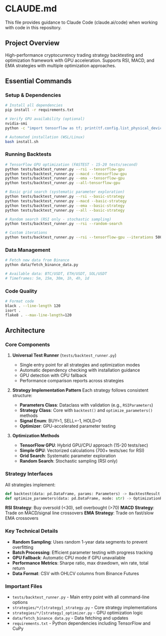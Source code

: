 # CLAUDE.md

This file provides guidance to Claude Code (claude.ai/code) when working with code in this repository.

## Project Overview

High-performance cryptocurrency trading strategy backtesting and optimization framework with GPU acceleration. Supports RSI, MACD, and EMA strategies with multiple optimization approaches.

## Essential Commands

### Setup & Dependencies

```bash
# Install all dependencies
pip install -r requirements.txt

# Verify GPU availability (optional)
nvidia-smi
python -c "import tensorflow as tf; print(tf.config.list_physical_devices('GPU'))"

# Automated installation (WSL/Linux)
bash install.sh
```

### Running Backtests

```bash
# TensorFlow GPU optimization (FASTEST - 15-20 tests/second)
python tests/backtest_runner.py --rsi --tensorflow-gpu
python tests/backtest_runner.py --macd --tensorflow-gpu
python tests/backtest_runner.py --ema --tensorflow-gpu
python tests/backtest_runner.py --all-tensorflow-gpu

# Basic grid search (systematic parameter exploration)
python tests/backtest_runner.py --rsi --basic-strategy
python tests/backtest_runner.py --macd --basic-strategy
python tests/backtest_runner.py --ema --basic-strategy
python tests/backtest_runner.py --all --basic-strategy

# Random search (RSI only - stochastic sampling)
python tests/backtest_runner.py --rsi --random-search

# Custom iterations
python tests/backtest_runner.py --rsi --tensorflow-gpu --iterations 5000
```

### Data Management

```bash
# Fetch new data from Binance
python data/fetch_binance_data.py

# Available data: BTC/USDT, ETH/USDT, SOL/USDT
# Timeframes: 5m, 15m, 30m, 1h, 4h, 1d
```

### Code Quality

```bash
# Format code
black . --line-length 120
isort .
flake8 . --max-line-length=120
```

## Architecture

### Core Components

1. **Universal Test Runner** (`tests/backtest_runner.py`)
   - Single entry point for all strategies and optimization modes
   - Automatic dependency checking with installation guidance
   - GPU detection with CPU fallback
   - Performance comparison reports across strategies

2. **Strategy Implementation Pattern**
   Each strategy follows consistent structure:
   - **Parameters Class**: Dataclass with validation (e.g., `RSIParameters`)
   - **Strategy Class**: Core with `backtest()` and `optimize_parameters()` methods
   - **Signal Enum**: BUY=1, SELL=-1, HOLD=0
   - **Optimizer**: GPU-accelerated parameter testing

3. **Optimization Methods**
   - **TensorFlow GPU**: Hybrid GPU/CPU approach (15-20 tests/sec)
   - **Simple GPU**: Vectorized calculations (700+ tests/sec for RSI)
   - **Grid Search**: Systematic parameter exploration
   - **Random Search**: Stochastic sampling (RSI only)

### Strategy Interfaces

All strategies implement:
```python
def backtest(data: pd.DataFrame, params: Parameters) -> BacktestResult
def optimize_parameters(data: pd.DataFrame, mode: str) -> OptimizationResult
```

**RSI Strategy**: Buy oversold (<30), sell overbought (>70)
**MACD Strategy**: Trade on MACD/signal line crossovers
**EMA Strategy**: Trade on fast/slow EMA crossovers

### Key Technical Details

- **Random Sampling**: Uses random 1-year data segments to prevent overfitting
- **Batch Processing**: Efficient parameter testing with progress tracking
- **GPU Fallback**: Automatic CPU mode if GPU unavailable
- **Performance Metrics**: Sharpe ratio, max drawdown, win rate, total return
- **Data Format**: CSV with OHLCV columns from Binance Futures

### Important Files

- `tests/backtest_runner.py` - Main entry point with all command-line options
- `strategies/*/[strategy]_strategy.py` - Core strategy implementations
- `strategies/*/[strategy]_optimizer.py` - GPU optimization logic
- `data/fetch_binance_data.py` - Data fetching and updates
- `requirements.txt` - Python dependencies including TensorFlow and CuPy